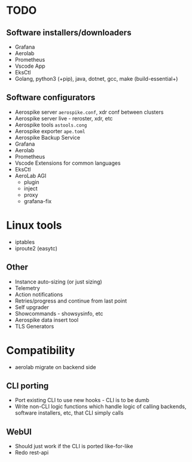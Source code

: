# TODO

## Software installers/downloaders

* Grafana
* Aerolab
* Prometheus
* Vscode App
* EksCtl
* Golang, python3 (+pip), java, dotnet, gcc, make (build-essential+)

## Software configurators

* Aerospike server `aerospike.conf`, xdr conf between clusters
* Aerospike server live - reroster, xdr, etc
* Aerospike tools `astools.cong`
* Aerospike exporter `ape.toml`
* Aerospike Backup Service
* Grafana
* Aerolab
* Prometheus
* Vscode Extensions for common languages
* EksCtl
* AeroLab AGI
  * plugin
  * inject
  * proxy
  * grafana-fix

# Linux tools

* iptables
* iproute2 (easytc)

## Other

* Instance auto-sizing (or just sizing)
* Telemetry
* Action notifications
* Retries/progress and continue from last point
* Self upgrader
* Showcommands - showsysinfo, etc
* Aerospike data insert tool
* TLS Generators

# Compatibility

* aerolab migrate on backend side

## CLI porting

* Port existing CLI to use new hooks - CLI is to be dumb
* Write non-CLI logic functions which handle logic of calling backends, software installers, etc, that CLI simply calls

## WebUI

* Should just work if the CLI is ported like-for-like
* Redo rest-api
